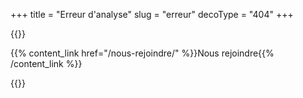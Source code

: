 +++
title = "Erreur d'analyse"
slug = "erreur"
decoType = "404"
+++

{{<error-section class="text-align:center" message="Houston, nous avons un problème">}}

{{% content_link href="/nous-rejoindre/" %}}Nous rejoindre{{% /content_link %}}

{{</error-section>}}
